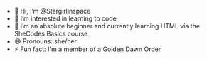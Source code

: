 - 👋 Hi, I’m @Stargirlinspace
- 👀 I’m interested in learning to code
- 🌱 I’m an absolute beginner and currently learning HTML via the SheCodes Basics course
- 😄 Pronouns: she/her
- ⚡ Fun fact: I'm a member of a Golden Dawn Order

<!---
Stargirlinspace/Stargirlinspace is a ✨ special ✨ repository because its `README.md` (this file) appears on your GitHub profile.
You can click the Preview link to take a look at your changes.
--->
